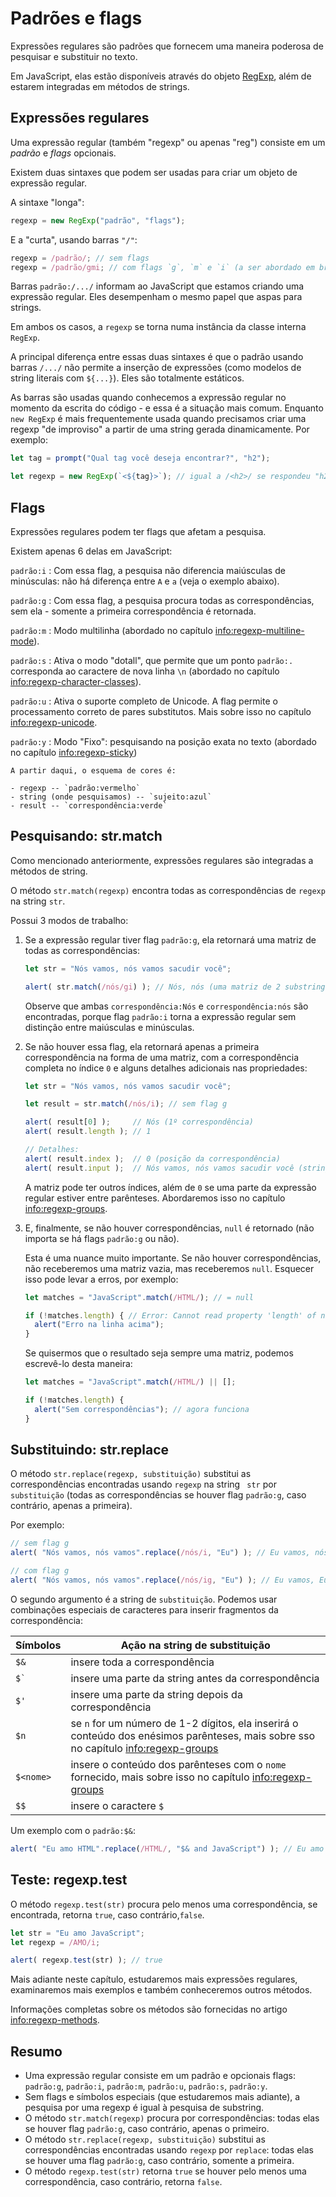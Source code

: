 # Padrões e flags

Expressões regulares são padrões que fornecem uma maneira poderosa de pesquisar e substituir no texto.

Em JavaScript, elas estão disponíveis através do objeto [RegExp](mdn:js/RegExp), além de estarem integradas em métodos de strings.

## Expressões regulares

Uma expressão regular (também "regexp" ou apenas "reg") consiste em um *padrão* e *flags* opcionais.

Existem duas sintaxes que podem ser usadas para criar um objeto de expressão regular.

A sintaxe "longa":

```js
regexp = new RegExp("padrão", "flags");
```

E a "curta", usando barras `"/"`:

```js
regexp = /padrão/; // sem flags
regexp = /padrão/gmi; // com flags `g`, `m` e `i` (a ser abordado em breve)
```

Barras `padrão:/.../` informam ao JavaScript que estamos criando uma expressão regular. Eles desempenham o mesmo papel que aspas para strings.

Em ambos os casos, a `regexp` se torna numa instância da classe interna `RegExp`.

A principal diferença entre essas duas sintaxes é que o padrão usando barras `/.../` não permite a inserção de expressões (como modelos de string literais com `${...}`). Eles são totalmente estáticos.

As barras são usadas quando conhecemos a expressão regular no momento da escrita do código - e essa é a situação mais comum. Enquanto `new RegExp` é mais frequentemente usada quando precisamos criar uma regexp "de improviso" a partir de uma string gerada dinamicamente. Por exemplo:

```js
let tag = prompt("Qual tag você deseja encontrar?", "h2");

let regexp = new RegExp(`<${tag}>`); // igual a /<h2>/ se respondeu "h2" no prompt acima
```

## Flags

Expressões regulares podem ter flags que afetam a pesquisa.

Existem apenas 6 delas em JavaScript:

`padrão:i`
: Com essa flag, a pesquisa não diferencia maiúsculas de minúsculas: não há diferença entre `A` e `a` (veja o exemplo abaixo).

`padrão:g`
: Com essa flag, a pesquisa procura todas as correspondências, sem ela - somente a primeira correspondência é retornada.

`padrão:m`
: Modo multilinha (abordado no capítulo <info:regexp-multiline-mode>).

`padrão:s`
: Ativa o modo "dotall", que permite que um ponto `padrão:.` corresponda ao caractere de nova linha `\n` (abordado no capítulo <info:regexp-character-classes>).

`padrão:u`
: Ativa o suporte completo de Unicode. A flag permite o processamento correto de pares substitutos. Mais sobre isso no capítulo <info:regexp-unicode>.

`padrão:y`
: Modo "Fixo": pesquisando na posição exata no texto (abordado no capítulo <info:regexp-sticky>)

```smart header="Cores"
A partir daqui, o esquema de cores é:

- regexp -- `padrão:vermelho`
- string (onde pesquisamos) -- `sujeito:azul`
- result -- `correspondência:verde`
```

## Pesquisando: str.match

Como mencionado anteriormente, expressões regulares são integradas a métodos de string.

O método `str.match(regexp)` encontra todas as correspondências de `regexp` na string `str`.

Possui 3 modos de trabalho:

1. Se a expressão regular tiver flag `padrão:g`, ela retornará uma matriz de todas as correspondências:
    ```js run
    let str = "Nós vamos, nós vamos sacudir você";

    alert( str.match(/nós/gi) ); // Nós, nós (uma matriz de 2 substrings que correspondem)
    ```
    Observe que ambas `correspondência:Nós` e `correspondência:nós` são encontradas, porque flag `padrão:i` torna a expressão regular sem distinção entre maiúsculas e minúsculas.

2. Se não houver essa flag, ela retornará apenas a primeira correspondência na forma de uma matriz, com a correspondência completa no índice `0` e alguns detalhes adicionais nas propriedades:
    ```js run
    let str = "Nós vamos, nós vamos sacudir você";

    let result = str.match(/nós/i); // sem flag g

    alert( result[0] );     // Nós (1º correspondência)
    alert( result.length ); // 1

    // Detalhes:
    alert( result.index );  // 0 (posição da correspondência)
    alert( result.input );  // Nós vamos, nós vamos sacudir você (string de origem)
    ```
    A matriz pode ter outros índices, além de `0` se uma parte da expressão regular estiver entre parênteses. Abordaremos isso no capítulo <info:regexp-groups>.

3. E, finalmente, se não houver correspondências, `null` é retornado (não importa se há flags `padrão:g` ou não).

    Esta é uma nuance muito importante. Se não houver correspondências, não receberemos uma matriz vazia, mas receberemos `null`. Esquecer isso pode levar a erros, por exemplo:

    ```js run
    let matches = "JavaScript".match(/HTML/); // = null

    if (!matches.length) { // Error: Cannot read property 'length' of null
      alert("Erro na linha acima");
    }
    ```

    Se quisermos que o resultado seja sempre uma matriz, podemos escrevê-lo desta maneira:

    ```js run
    let matches = "JavaScript".match(/HTML/) || [];

    if (!matches.length) {
      alert("Sem correspondências"); // agora funciona
    }
    ```

## Substituindo: str.replace

O método `str.replace(regexp, substituição)` substitui as correspondências encontradas usando `regexp` na string ` str` por `substituição` (todas as correspondências se houver flag `padrão:g`, caso contrário, apenas a primeira).

Por exemplo:

```js run
// sem flag g
alert( "Nós vamos, nós vamos".replace(/nós/i, "Eu") ); // Eu vamos, nós vamos

// com flag g
alert( "Nós vamos, nós vamos".replace(/nós/ig, "Eu") ); // Eu vamos, Eu vamos
```

O segundo argumento é a string de `substituição`. Podemos usar combinações especiais de caracteres para inserir fragmentos da correspondência:

| Símbolos | Ação na string de substituição |
|--------|--------|
|`$&`|insere toda a correspondência|
|<code>$&#096;</code>|insere uma parte da string antes da correspondência|
|`$'`|insere uma parte da string depois da correspondência|
|`$n`|se `n` for um número de 1-2 dígitos, ela inserirá o conteúdo dos enésimos parênteses, mais sobre sso no capítulo <info:regexp-groups>|
|`$<nome>`|insere o conteúdo dos parênteses com o `nome` fornecido, mais sobre isso no capítulo <info:regexp-groups>|
|`$$`|insere o caractere `$` |

Um exemplo com o `padrão:$&`:

```js run
alert( "Eu amo HTML".replace(/HTML/, "$& and JavaScript") ); // Eu amo HTML and JavaScript
```

## Teste: regexp.test

O método `regexp.test(str)` procura pelo menos uma correspondência, se encontrada, retorna `true`, caso contrário,`false`.

```js run
let str = "Eu amo JavaScript";
let regexp = /AMO/i;

alert( regexp.test(str) ); // true
```

Mais adiante neste capítulo, estudaremos mais expressões regulares, examinaremos mais exemplos e também conheceremos outros métodos.

Informações completas sobre os métodos são fornecidas no artigo <info:regexp-methods>.

## Resumo

- Uma expressão regular consiste em um padrão e opcionais flags: `padrão:g`, `padrão:i`, `padrão:m`, `padrão:u`, `padrão:s`, `padrão:y`.
- Sem flags e símbolos especiais (que estudaremos mais adiante), a pesquisa por uma regexp é igual à pesquisa de substring.
- O método `str.match(regexp)` procura por correspondências: todas elas se houver flag `padrão:g`, caso contrário, apenas o primeiro.
- O método `str.replace(regexp, substituição)` substitui as correspondências encontradas usando `regexp` por `replace`: todas elas se houver uma flag `padrão:g`, caso contrário, somente a primeira.
- O método `regexp.test(str)` retorna `true` se houver pelo menos uma correspondência, caso contrário, retorna `false`.
